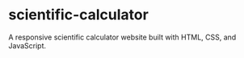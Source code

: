 # scientific-calculator
A responsive scientific calculator website built with HTML, CSS, and JavaScript.
